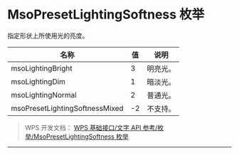 # MsoPresetLightingSoftness 枚举

指定形状上所使用光的亮度。

| 名称                           | 值  | 说明     |
|--------------------------------|-----|----------|
| msoLightingBright              | 3   | 明亮光。 |
| msoLightingDim                 | 1   | 暗淡光。 |
| msoLightingNormal              | 2   | 普通光。 |
| msoPresetLightingSoftnessMixed | -2  | 不支持。 |

> WPS 开发文档： [WPS 基础接口/文字 API 参考/枚举/MsoPresetLightingSoftness 枚举](https://qn.cache.wpscdn.cn/encs/doc/office_v19/topics/WPS%20%E5%9F%BA%E7%A1%80%E6%8E%A5%E5%8F%A3/%E6%96%87%E5%AD%97%20API%20%E5%8F%82%E8%80%83/%E6%9E%9A%E4%B8%BE/MsoPresetLightingSoftness%20%E6%9E%9A%E4%B8%BE.html)

------------------------------------------------------------------------
